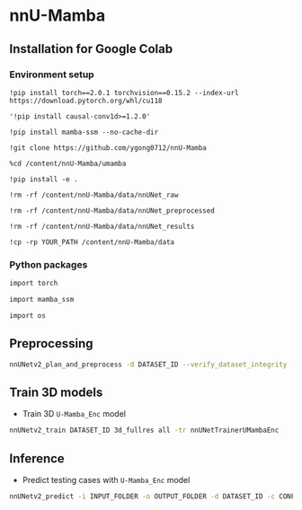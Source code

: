 # nnU-Mamba
 
## Installation for Google Colab

### Environment setup
`!pip install torch==2.0.1 torchvision==0.15.2 --index-url https://download.pytorch.org/whl/cu118`

`'!pip install causal-conv1d>=1.2.0'`

`!pip install mamba-ssm --no-cache-dir`

`!git clone https://github.com/ygong0712/nnU-Mamba`

`%cd /content/nnU-Mamba/umamba`

`!pip install -e .`


`!rm -rf /content/nnU-Mamba/data/nnUNet_raw`

`!rm -rf /content/nnU-Mamba/data/nnUNet_preprocessed`

`!rm -rf /content/nnU-Mamba/data/nnUNet_results`

`!cp -rp YOUR_PATH /content/nnU-Mamba/data`




### Python packages

```bash
import torch

import mamba_ssm

import os
```

## Preprocessing

```bash
nnUNetv2_plan_and_preprocess -d DATASET_ID --verify_dataset_integrity
```


## Train 3D models

- Train 3D `U-Mamba_Enc` model

```bash
nnUNetv2_train DATASET_ID 3d_fullres all -tr nnUNetTrainerUMambaEnc
```



## Inference

- Predict testing cases with `U-Mamba_Enc` model

```bash
nnUNetv2_predict -i INPUT_FOLDER -o OUTPUT_FOLDER -d DATASET_ID -c CONFIGURATION -f all -tr nnUNetTrainerUMambaEnc --disable_tta
```

